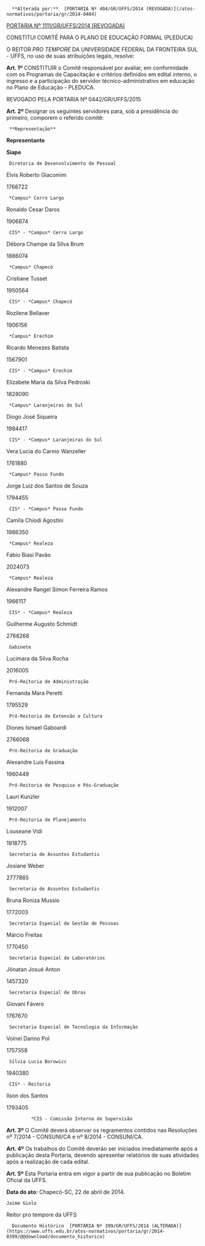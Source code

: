       **Alterada por:**  [PORTARIA Nº 404/GR/UFFS/2014 (REVOGADA)](/atos-normativos/portaria/gr/2014-0404) 

  [PORTARIA Nº 1111/GR/UFFS/2014 (REVOGADA)](/atos-normativos/portaria/gr/2014-1111) 

   CONSTITUI COMITÊ PARA O PLANO DE EDUCAÇÃO FORMAL (PLEDUCA)  

O REITOR *PRO TEMPORE* DA UNIVERSIDADE FEDERAL DA FRONTEIRA SUL - UFFS, no uso de suas atribuições legais, resolve:

 **Art. 1º** CONSTITUIR o Comitê responsável por avaliar, em conformidade com os Programas de Capacitação e critérios definidos em edital interno, o ingresso e a participação do servidor técnico-administrativo em educação no Plano de Educação - PLEDUCA.

 REVOGADO PELA PORTARIA Nº 0442/GR/UFFS/2015

 **Art. 2º** Designar os seguintes servidores para, sob a presidência do primeiro, comporem o referido comitê:

     **Representação**

   **Representante**

   **Siape**

     Diretoria de Desenvolvimento de Pessoal

   Elvis Roberto Giacomim

   1768722

     *Campus* Cerro Largo

   Ronaldo Cesar Daros

   1906874

     CIS* - *Campus* Cerro Largo

   Débora Champe da Silva Brum

   1886074

     *Campus* Chapecó

   Cristiane Tusset

   1950564

     CIS* - *Campus* Chapecó

   Rozilene Bellaver

   1906156

     *Campus* Erechim

   Ricardo Menezes Batista

   1567901

     CIS* - *Campus* Erechim

   Elizabete Maria da Silva Pedroski

   1828090

     *Campus* Laranjeiras do Sul

   Diogo José Siqueira

   1984417

     CIS* - *Campus* Laranjeiras do Sul

   Vera Lucia do Carmo Wanzeller

   1761880

     *Campus* Passo Fundo

   Jorge Luiz dos Santos de Souza

   1794455

     CIS* - *Campus* Passo Fundo

   Camila Chiodi Agostini

   1986350

     *Campus* Realeza

   Fábio Biasi Pavão

   2024073

     *Campus* Realeza

   Alexandre Rangel Simon Ferreira Ramos

   1966117

     CIS* - *Campus* Realeza

   Guilherme Augusto Schmidt

   2768268

     Gabinete

   Lucimara da Silva Rocha

   2016005

     Pró-Reitoria de Administração

   Fernanda Mara Peretti

   1795529

     Pró-Reitoria de Extensão e Cultura

   Diones Ismael Gaboardi

   2766068

     Pró-Reitoria de Graduação

   Alexandre Luis Fassina

   1960449

     Pró-Reitoria de Pesquisa e Pós-Graduação

   Lauri Kunzler

   1912007

     Pró-Reitoria de Planejamento

   Louseane Vidi

   1918775

     Secretaria de Assuntos Estudantis

   Josiane Weber

   2777865

     Secretaria de Assuntos Estudantis

   Bruna Roniza Mussio

   1772003

     Secretaria Especial de Gestão de Pessoas

   Márcio Freitas

   1770450

     Secretaria Especial de Laboratórios

   Jônatan Josué Anton

   1457320

     Secretaria Especial de Obras

   Giovani Fávero

   1767670

     Secretaria Especial de Tecnologia da Informação

   Volnei Darino Pol

   1757358

     Sílvia Lucia Borowicc

   1940380

     CIS* - Reitoria

   Ilson dos Santos

   1793405

             *CIS - Comissão Interna de Supervisão

 **Art. 3º** O Comitê deverá observar os regramentos contidos nas Resoluções nº 7/2014 - CONSUNI/CA e nº 8/2014 - CONSUNI/CA.

 **Art. 4º** Os trabalhos do Comitê deverão ser iniciados imediatamente após a publicação desta Portaria, devendo apresentar relatórios de suas atividades após a realização de cada edital.

 **Art. 5º** Esta Portaria entra em vigor a partir de sua publicação no Boletim Oficial da UFFS.

  

   **Data do ato:** Chapecó-SC, 22 de abril de 2014.   
 

    Jaime Giolo   
 Reitor pro tempore da UFFS 

      Documento Histórico  [PORTARIA Nº 399/GR/UFFS/2014 (ALTERADA)](https://www.uffs.edu.br/atos-normativos/portaria/gr/2014-0399/@@download/documento_historico)     
      